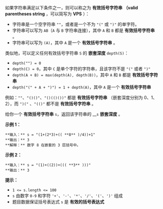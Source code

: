 如果字符串满足以下条件之一，则可以称之为 **有效括号字符串** **（valid parentheses string** ，可以简写为 **VPS**
）：

  * 字符串是一个空字符串 `""`，或者是一个不为 `"("` 或 `")"` 的单字符。
  * 字符串可以写为 `AB`（`A` 与 `B` 字符串连接），其中 `A` 和 `B` 都是 **有效括号字符串** 。
  * 字符串可以写为 `(A)`，其中 `A` 是一个 **有效括号字符串** 。

类似地，可以定义任何有效括号字符串 `S` 的 **嵌套深度** `depth(S)`：

  * `depth("") = 0`
  * `depth(C) = 0`，其中 `C` 是单个字符的字符串，且该字符不是 `"("` 或者 `")"`
  * `depth(A + B) = max(depth(A), depth(B))`，其中 `A` 和 `B` 都是 **有效括号字符串**
  * `depth("(" + A + ")") = 1 + depth(A)`，其中 `A` 是一个 **有效括号字符串**

例如：`""`、`"()()"`、`"()(()())"` 都是 **有效括号字符串** （嵌套深度分别为 0、1、2），而 `")("` 、`"(()"`
都不是 **有效括号字符串** 。

给你一个 **有效括号字符串** `s`，返回该字符串的 __`s` **嵌套深度** 。



**示例 1：**

    
    
    **输入：** s = "(1+(2*3)+(( **8** )/4))+1"
    **输出：** 3
    **解释：** 数字 8 在嵌套的 3 层括号中。
    

**示例 2：**

    
    
    **输入：** s = "(1)+((2))+((( **3** )))"
    **输出：** 3
    



**提示：**

  * `1 <= s.length <= 100`
  * `s` 由数字 `0-9` 和字符 `'+'`、`'-'`、`'*'`、`'/'`、`'('`、`')'` 组成
  * 题目数据保证括号表达式 `s` 是 **有效的括号表达式**

